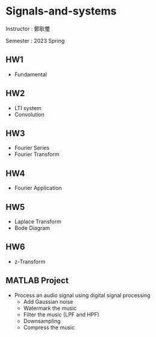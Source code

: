 # Signals-and-systems

Instructor : 鄭耿璽

Semester : 2023 Spring

## HW1

- Fundamental

## HW2

- LTI system
- Convolution

## HW3

- Fourier Series
- Fourier Transform

## HW4

- Fourier Application

## HW5

- Laplace Transform
- Bode Diagram

## HW6

- z-Transform

## MATLAB Project

- Process an audio signal using digital signal processing
  - Add Gaussian noise
  - Watermark the music
  - Filter the music (LPF and HPF)
  - Downsampling
  - Compress the music
